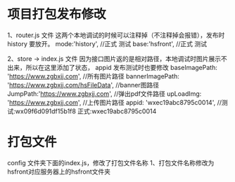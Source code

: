 # 项目打包发布修改
1、router.js 文件
这两个本地调试的时候可以注释掉（不注释掉会报错），发布时 history 要放开。
mode:'history', //正式 测试
base:'hsfront',  //正式 测试

2、store -> index.js 文件
因为接口图片返的是相对路径，本地调试时图片展示不出来，所以在这里添加了状态， appid 发布测试时也要修改
baseImagePath: 'https://www.zgbxjj.com',  //所有图片路径
bannerImagePath: 'https://www.zgbxjj.com/hsFileData',  //banner图路径
JumpPath:'https://www.zgbxjj.com',  //弹出pdf文件路径
upLoadImg: 'https://www.zgbxjj.com',  //上传图片路径
appid: 'wxec19abc8795c0014', //测试:wx09f6d091df15b1f8    正式:wxec19abc8795c0014  

# 打包文件
config 文件夹下面的index.js，修改了打包文件名称
1、打包文件名称修改为hsfront对应服务器上的hsfront文件夹



